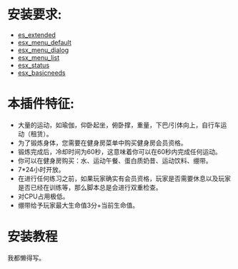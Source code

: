# 安装要求:
* [es_extended](https://github.com/ESX-CN/es_extended)
* [esx_menu_default](https://github.com/ESX-CN/esx_menu_default)
* [esx_menu_dialog](https://github.com/ESX-CN/esx_menu_dialog)
* [esx_menu_list](https://github.com/ESX-CN/esx_menu_list)
* [esx_status](https://github.com/ESX-CN/esx_status)
* [esx_basicneeds](https://github.com/ESX-CN/esx_basicneeds)

# 本插件特征:
* 大量的运动，如瑜伽，仰卧起坐，俯卧撑，重量，下巴/引体向上，自行车运动（租赁）。
* 为了锻炼身体，您需要在健身房菜单中购买健身房会员资格。
* 锻炼完成后，冷却时间为60秒，这意味着你可以在60秒内完成任何运动。
* 你可以在健身房购买：水、运动午餐、蛋白质奶昔、运动饮料、绷带。
* 7*24小时开放。
* 在进行任何练习之前，如果玩家确实有会员资格，玩家是否需要休息以及玩家是否已经在训练等，那么脚本总是会进行双重检查。
* 对CPU占用极低。
* 绷带给予玩家最大生命值3分+当前生命值。

# 安装教程
我都懒得写。
